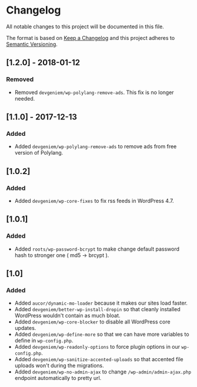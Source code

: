 # Changelog

All notable changes to this project will be documented in this file.

The format is based on [Keep a Changelog](http://keepachangelog.com/en/1.0.0/)
and this project adheres to [Semantic Versioning](http://semver.org/spec/v2.0.0.html).

## [1.2.0] - 2018-01-12

### Removed

- Removed `devgeniem/wp-polylang-remove-ads`. This fix is no longer needed.

## [1.1.0] - 2017-12-13

### Added

- Added `devgeniem/wp-polylang-remove-ads` to remove ads from free version of Polylang.

## [1.0.2]

### Added

* Added `devgeniem/wp-core-fixes` to fix rss feeds in WordPress 4.7.

## [1.0.1]

### Added

* Added `roots/wp-password-bcrypt` to make change default password hash to stronger one ( md5 -> brcypt ).

## [1.0]

### Added

* Added `aucor/dynamic-mo-loader` because it makes our sites load faster.
* Added `devgeniem/better-wp-install-dropin` so that cleanly installed WordPress wouldn't contain as much bloat.
* Added `devgeniem/wp-core-blocker` to disable all WordPress core updates.
* Added `devgeniem/wp-define-more` so that we can have more variables to define in `wp-config.php`.
* Added `devgeniem/wp-readonly-options` to force plugin options in our `wp-config.php`.
* Added `devgeniem/wp-sanitize-accented-uploads` so that accented file uploads won't during the migrations.
* Added `devgeniem/wp-no-admin-ajax` to change `/wp-admin/admin-ajax.php` endpoint automatically to pretty url.

